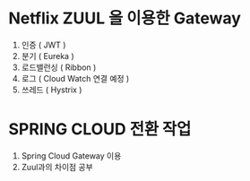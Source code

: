 # Netflix ZUUL 을 이용한 Gateway
1. 인증 ( JWT )
2. 분기 ( Eureka )
3. 로드밸런싱 ( Ribbon )
4. 로그 ( Cloud Watch 연결 예정 )
5. 쓰레드 ( Hystrix )



# SPRING CLOUD 전환 작업 
1. Spring Cloud Gateway 이용
2. Zuul과의 차이점 공부 
